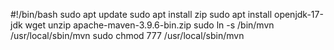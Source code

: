 #!/bin/bash
sudo apt update
sudo apt install zip
sudo apt install openjdk-17-jdk
wget <paste url>
unzip apache-maven-3.9.6-bin.zip
sudo ln -s <copy the path>/bin/mvn /usr/local/sbin/mvn
sudo chmod 777 /usr/local/sbin/mvn
